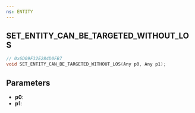 ```yaml
---
ns: ENTITY
---
```

## SET_ENTITY_CAN_BE_TARGETED_WITHOUT_LOS

```c
// 0x6D09F32E284D0FB7
void SET_ENTITY_CAN_BE_TARGETED_WITHOUT_LOS(Any p0, Any p1);
```

## Parameters
* **p0**:
* **p1**:
